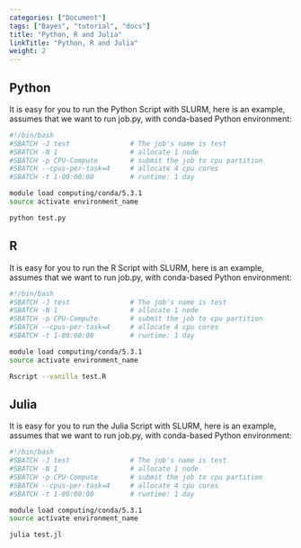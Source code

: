 ```yaml
---
categories: ["Document"]
tags: ["Bayes", "tutorial", "docs"] 
title: "Python, R and Julia"
linkTitle: "Python, R and Julia"
weight: 2
---
```


## Python

It is easy for you to run the Python Script with SLURM, here is an example, assumes that we want to run job.py, with conda-based Python environment:

```bash
#!/bin/bash
#SBATCH -J test               # The job's name is test
#SBATCH -N 1                  # allocate 1 node
#SBATCH -p CPU-Compute        # submit the job to cpu partition
#SBATCH --cpus-per-task=4     # allocate 4 cpu cores
#SBATCH -t 1-00:00:00         # runtime: 1 day

module load computing/conda/5.3.1
source activate environment_name

python test.py
```

## R

It is easy for you to run the R Script with SLURM, here is an example, assumes that we want to run job.py, with conda-based Python environment:

```bash
#!/bin/bash
#SBATCH -J test               # The job's name is test
#SBATCH -N 1                  # allocate 1 node
#SBATCH -p CPU-Compute        # submit the job to cpu partition
#SBATCH --cpus-per-task=4     # allocate 4 cpu cores
#SBATCH -t 1-00:00:00         # runtime: 1 day

module load computing/conda/5.3.1
source activate environment_name

Rscript --vanilla test.R
```

## Julia

It is easy for you to run the Julia Script with SLURM, here is an example, assumes that we want to run job.py, with conda-based Python environment:

```bash
#!/bin/bash
#SBATCH -J test               # The job's name is test
#SBATCH -N 1                  # allocate 1 node
#SBATCH -p CPU-Compute        # submit the job to cpu partition
#SBATCH --cpus-per-task=4     # allocate 4 cpu cores
#SBATCH -t 1-00:00:00         # runtime: 1 day

module load computing/conda/5.3.1
source activate environment_name

julia test.jl
```


